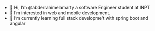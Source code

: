 - 👋 Hi, I’m @abderrahimelamarty a software Engineer student at INPT
- 👀 I’m interested in web and mobile development.
- 🌱 I’m currently learning full stack developme't with spring boot and angular

<!---
abderrahimelamarty/abderrahimelamarty is a ✨ special ✨ repository because its `README.md` (this file) appears on your GitHub profile.
You can click the Preview link to take a look at your changes.
--->
